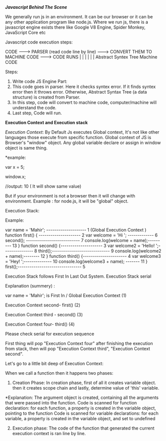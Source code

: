 ***Javascript Behind The Scene***

We generally run js in an environment. It can be our browser or it can be any other application program like node.js. Where we run js, there is a javascript engine exists there like Google V8 Engine, Spider Monkey, JavaScript Core etc 

Javascript code execution steps:

CODE ---> PARSER (read code line by line) ---> CONVERT THEM TO MACHINE CODE ---> CODE RUNS
                                           |                                 |
                                           |                                 | 
                                           |                                 |
                                Abstract Syntex Tree                    Machine CODE

 Steps:

1. Write code
JS Engine Part:
2. This code goes in parser. Here it checks syntex error. If it finds syntex error then it throws error. Otherwise, Abstract Syntax Tree (a data structure)  is created from Parser.
3. In this step, code will convert to machine code, computer/machine will understand the code.
4. Last step, Code will run.


**Execution Context and Execution stack**

*Execution Context*:
By Default Js executes Global context, It's not like other languages those execute from specific function.
Global context of JS is Browser's "window" object. Any global variable declare or assign in window object is same thing.

*example:

var x = 5;

window.x;

//output: 10 ( It will show same value)

But if your environment is not a browser then it will change with environment. Example : for node.js, it will be "global" object.

Execution Stack:

Example: 

var name = 'Mahir'; -------------------- 1 (Global Execution Context )
function first() { --------------------- 2
   var welcome = 'Hi '; ------------- 6
   second(); --------------------------- 7
   console.log(welcome + name);--------- 13
}
function second() {--------------------- 3
   var welcome2 = 'Hello! ';--------------- 8
   third();----------------------------- 9
   console.log(welcome2 + name);-------- 12
}
function third() {---------------------- 4
   var welcome3 = 'Hey! ';-------------- 10
   console.log(welcome3 + name); ------- 11
}
first();-------------------------------- 5

Execution Stack follows First In Last Out System. Execution Stack serial

Explanation (summery) :

 var name = 'Mahir'; is First In / Global Execution Context (1)

 Execution Context second- first() (2)
 
 Execution Context third - second() (3)

 Execution Context four-  third() (4)

 Please check serial for execution sequence

 First thing will pop  "Execution Context four"  after finishing the execution from stack, then will pop "Execution Context third", "Execution Context second".

Let's go to a little bit deep of Execution Context: 

When we call a function then it happens two phases: 

1. Creation Phase: In creation phase, first of all it creates variable object. then it creates scope chain and lastly, determine value of 'this' variable.

 *Explanation: 
 The argument object is created, containing all the arguments that were  passed into the function.
 Code is scanned for function declaration: for each function, a property is created in the variable object, pointing to the function
 Code is scanned for variable declarations: for each variable, a property is created in the variable object, and set to undefined

2. Execution phase: The code of the function that generated the current execution context is ran line by line.









